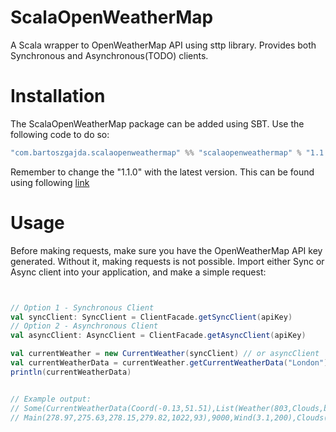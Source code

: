 # ScalaOpenWeatherMap
A Scala wrapper to OpenWeatherMap API using sttp library. Provides both Synchronous and Asynchronous(TODO) clients.
# Installation
The ScalaOpenWeatherMap package can be added using SBT. Use the following code to do so:
```scala
"com.bartoszgajda.scalaopenweathermap" %% "scalaopenweathermap" % "1.1.0"
```
Remember to change the "1.1.0" with the latest version. This can be found using following [link](https://search.maven.org/search?q=com.bartoszgajda)
# Usage
Before making requests, make sure you have the OpenWeatherMap API key generated. Without it, making requests is not possible. Import either Sync or Async client into your application, and make a simple request:
```scala


// Option 1 - Synchronous Client
val syncClient: SyncClient = ClientFacade.getSyncClient(apiKey)
// Option 2 - Asynchronous Client
val asyncClient: AsyncClient = ClientFacade.getAsyncClient(apiKey)

val currentWeather = new CurrentWeather(syncClient) // or asyncClient
val currentWeatherData = currentWeather.getCurrentWeatherData("London")
println(currentWeatherData)


// Example output:
// Some(CurrentWeatherData(Coord(-0.13,51.51),List(Weather(803,Clouds,broken clouds,04n)),stations,
// Main(278.97,275.63,278.15,279.82,1022,93),9000,Wind(3.1,200),Clouds(75),1579902330,0,2643743,London,200))
```
